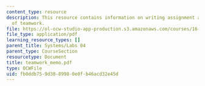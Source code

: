 ```yaml
---
content_type: resource
description: This resource contains information on writing assignment addressing issues
  of teamwork.
file: https://ol-ocw-studio-app-production.s3.amazonaws.com/courses/16-01-unified-engineering-i-ii-iii-iv-fall-2005-spring-2006/fb0ddb759d3889980e0fb46acd32e45d_teamwork_memo.pdf
file_type: application/pdf
learning_resource_types: []
parent_title: Systems/Labs 04
parent_type: CourseSection
resourcetype: Document
title: teamwork_memo.pdf
type: OCWFile
uid: fb0ddb75-9d38-8998-0e0f-b46acd32e45d
---
```

